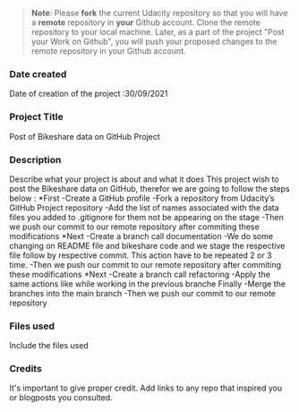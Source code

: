 >**Note**: Please **fork** the current Udacity repository so that you will have a **remote** repository in **your** Github account. Clone the remote repository to your local machine. Later, as a part of the project "Post your Work on Github", you will push your proposed changes to the remote repository in your Github account.

### Date created
Date of creation of the project :30/09/2021
### Project Title
Post of Bikeshare data on GitHub Project 
### Description
Describe what your project is about and what it does
This project wish to post the Bikeshare data on GitHub, therefor we are going to follow the steps below :
*First 
    -Create a GitHub profile 
    -Fork a repository from Udacity’s GitHub Project repository
    -Add the list of names associated with the data files you added to .gitignore for them not be appearing on the stage
    -Then we push our commit to our remote repository after commiting these modifications
*Next 
    -Create a branch call documentation
    -We do some changing on README file and bikeshare code and we stage the respective file follow by respective commit. 
    This action have to be repeated 2 or 3 time. 
    -Then we push our commit to our remote repository after commiting these modifications
*Next
    -Create a branch call refactoring
    -Apply the same actions like while working in the previous branche 
Finally 
    -Merge the branches into the main branch
    -Then we push our commit to our remote repository
### Files used
Include the files used

### Credits
It's important to give proper credit. Add links to any repo that inspired you or blogposts you consulted.


